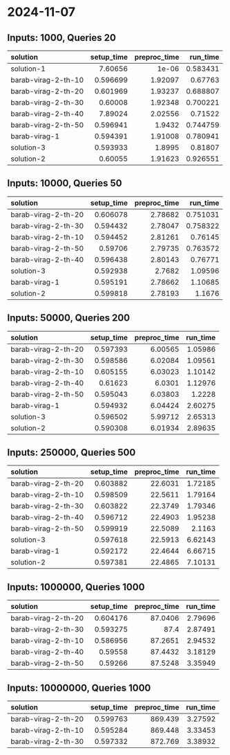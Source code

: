# 2024-11-07

## Inputs: 1000, Queries 20

| solution            |   setup_time |   preproc_time |   run_time |
|:--------------------|-------------:|---------------:|-----------:|
| solution-1          |     7.60656  |        1e-06   |   0.583431 |
| barab-virag-2-th-10 |     0.596699 |        1.92097 |   0.67763  |
| barab-virag-2-th-20 |     0.601969 |        1.93237 |   0.688807 |
| barab-virag-2-th-30 |     0.60008  |        1.92348 |   0.700221 |
| barab-virag-2-th-40 |     7.89024  |        2.02556 |   0.71522  |
| barab-virag-2-th-50 |     0.596941 |        1.9432  |   0.744759 |
| barab-virag-1       |     0.594391 |        1.91008 |   0.780941 |
| solution-3          |     0.593933 |        1.8995  |   0.81807  |
| solution-2          |     0.60055  |        1.91623 |   0.926551 |

## Inputs: 10000, Queries 50

| solution            |   setup_time |   preproc_time |   run_time |
|:--------------------|-------------:|---------------:|-----------:|
| barab-virag-2-th-20 |     0.606078 |        2.78682 |   0.751031 |
| barab-virag-2-th-30 |     0.594432 |        2.78047 |   0.758322 |
| barab-virag-2-th-10 |     0.594452 |        2.81261 |   0.76145  |
| barab-virag-2-th-50 |     0.59706  |        2.79735 |   0.763572 |
| barab-virag-2-th-40 |     0.596438 |        2.80143 |   0.76771  |
| solution-3          |     0.592938 |        2.7682  |   1.09596  |
| barab-virag-1       |     0.595191 |        2.78662 |   1.10685  |
| solution-2          |     0.599818 |        2.78193 |   1.1676   |

## Inputs: 50000, Queries 200

| solution            |   setup_time |   preproc_time |   run_time |
|:--------------------|-------------:|---------------:|-----------:|
| barab-virag-2-th-20 |     0.597393 |        6.00565 |    1.05986 |
| barab-virag-2-th-30 |     0.598586 |        6.02084 |    1.09561 |
| barab-virag-2-th-10 |     0.605155 |        6.03023 |    1.10142 |
| barab-virag-2-th-40 |     0.61623  |        6.0301  |    1.12976 |
| barab-virag-2-th-50 |     0.595043 |        6.03803 |    1.2228  |
| barab-virag-1       |     0.594932 |        6.04424 |    2.60275 |
| solution-3          |     0.596502 |        5.99712 |    2.65313 |
| solution-2          |     0.590308 |        6.01934 |    2.89635 |

## Inputs: 250000, Queries 500

| solution            |   setup_time |   preproc_time |   run_time |
|:--------------------|-------------:|---------------:|-----------:|
| barab-virag-2-th-20 |     0.603882 |        22.6031 |    1.72185 |
| barab-virag-2-th-10 |     0.598509 |        22.5611 |    1.79164 |
| barab-virag-2-th-30 |     0.603822 |        22.3749 |    1.79346 |
| barab-virag-2-th-40 |     0.596712 |        22.4903 |    1.95238 |
| barab-virag-2-th-50 |     0.599919 |        22.5089 |    2.1163  |
| solution-3          |     0.597618 |        22.5913 |    6.62143 |
| barab-virag-1       |     0.592172 |        22.4644 |    6.66715 |
| solution-2          |     0.597381 |        22.4865 |    7.10131 |

## Inputs: 1000000, Queries 1000

| solution            |   setup_time |   preproc_time |   run_time |
|:--------------------|-------------:|---------------:|-----------:|
| barab-virag-2-th-20 |     0.604176 |        87.0406 |    2.79696 |
| barab-virag-2-th-30 |     0.593275 |        87.4    |    2.87491 |
| barab-virag-2-th-10 |     0.586956 |        87.2651 |    2.94532 |
| barab-virag-2-th-40 |     0.59558  |        87.4432 |    3.18129 |
| barab-virag-2-th-50 |     0.59266  |        87.5248 |    3.35949 |

## Inputs: 10000000, Queries 1000

| solution            |   setup_time |   preproc_time |   run_time |
|:--------------------|-------------:|---------------:|-----------:|
| barab-virag-2-th-20 |     0.599763 |        869.439 |    3.27592 |
| barab-virag-2-th-10 |     0.595284 |        869.448 |    3.33453 |
| barab-virag-2-th-30 |     0.597332 |        872.769 |    3.38932 |